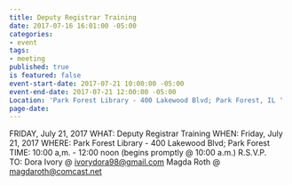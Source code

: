 ```yaml
---
title: Deputy Registrar Training
date: 2017-07-16 16:01:00 -05:00
categories:
- event
tags:
- meeting
published: true
is featured: false
event-start-date: 2017-07-21 10:00:00 -05:00
event-end-date: 2017-07-21 12:00:00 -05:00
Location: 'Park Forest Library - 400 Lakewood Blvd; Park Forest, IL '
page-date: 
---
```


FRIDAY, July 21, 2017 
WHAT:   Deputy Registrar Training
WHEN:   Friday, July 21, 2017
WHERE:  Park Forest Library - 400 Lakewood Blvd; Park Forest
TIME:   10:00 a,m. - 12:00 noon (begins promptly @ 10:00 a.m.)
R.S.V.P.    
TO:     Dora Ivory @ ivorydora98@gmail.com
        Magda Roth @ magdaroth@comcast.net

